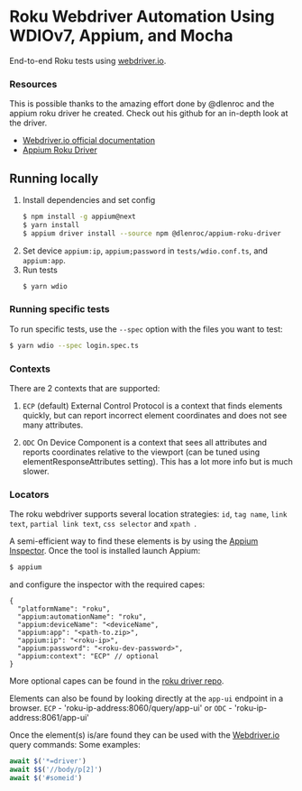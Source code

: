 # Roku Webdriver Automation Using WDIOv7, Appium, and Mocha

End-to-end Roku tests using [webdriver.io](https://webdriver.io).

### Resources

This is possible thanks to the amazing effort done by @dlenroc and the appium roku driver he created.
Check out his github for an in-depth look at the driver.

- [Webdriver.io official documentation](https://webdriver.io/docs/gettingstarted)
- [Appium Roku Driver](https://github.com/dlenroc/appium-roku-driver)

## Running locally

1. Install dependencies and set config
    ```bash
    $ npm install -g appium@next
    $ yarn install
    $ appium driver install --source npm @dlenroc/appium-roku-driver
    ```
2. Set device `appium:ip`, `appium;password` in `tests/wdio.conf.ts`, and `appium:app`.
3. Run tests
    ```bash
    $ yarn wdio
    ```

### Running specific tests

To run specific tests, use the `--spec` option with the files you want to test:
```bash
$ yarn wdio --spec login.spec.ts
```

### Contexts

There are 2 contexts that are supported:

1. `ECP` (default) External Control Protocol is a context that finds elements quickly, but can report incorrect element coordinates
and does not see many attributes.

2. `ODC` On Device Component is a context that sees all attributes and reports coordinates relative to the viewport (can be tuned using elementResponseAttributes setting). This has a lot more info but is much slower.

### Locators

The roku webdriver supports several location strategies:
`id`, `tag name`, `link text`, `partial link text`, `css selector` and `xpath `.

A semi-efficient way to find these elements is by using the [Appium Inspector](https://github.com/appium/appium-inspector).
Once the tool is installed launch Appium:
```bash
$ appium
```
and configure the inspector with the required capes:
```
{
  "platformName": "roku",
  "appium:automationName": "roku",
  "appium:deviceName": "<deviceName",
  "appium:app": "<path-to.zip>",
  "appium:ip": "<roku-ip>",
  "appium:password": "<roku-dev-password>",
  "appium:context": "ECP" // optional
}
```
More optional capes can be found in the [roku driver repo](https://github.com/dlenroc/appium-roku-driver#capabilities).

Elements can also be found by looking directly at the `app-ui` endpoint in a browser.
`ECP` - 'roku-ip-address:8060/query/app-ui' or
`ODC` - 'roku-ip-address:8061/app-ui'

Once the element(s) is/are found they can be used with the [Webdriver.io](https://webdriver.io/docs/selectors/) query commands:
Some examples:
```ts
await $('*=driver')
await $$('//body/p[2]')
await $('#someid')
```
